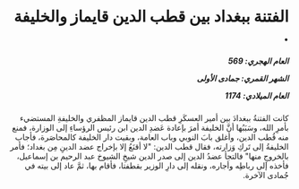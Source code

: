 <h1 dir="rtl">الفتنة ببغداد بين قطب الدين قايماز والخليفة .</h1>

<h5 dir="rtl">العام الهجري:  569

الشهر القمري: جمادى الأولى

العام الميلادي: 1174</h5>

<p dir="rtl">كانت الفتنةُ ببغدادَ بين أمير العسكَرِ قطب الدين قايماز المظفري والخليفةِ المستضيء بأمرِ الله، وسَبَبُها أنَّ الخليفة أمرَ بإعادة عَضدِ الدين ابن رئيس الرؤساءِ إلى الوزارة، فمنع منه قُطب الدين، وأغلق بابَ النوبي وباب العامة، وبقيت دار الخليفة كالمحاصَرة، فأجاب الخليفةُ إلى تَركِ وَزارته، فقال قطب الدين: "لا أقنَعُ إلا بإخراج عضد الدينِ مِن بغداد؛ فأمر بالخروجِ منها" فالتجأ عضدُ الدين إلى صدر الدين شيخِ الشيوخ عبد الرحيم بن إسماعيل، فأخذه إلى رباطِه وأجاره، ونقله إلى دارِ الوزير بقطفتا، فأقام بها، ثمَّ عاد إلى بيته في جُمادى الآخرة.</p></br>
